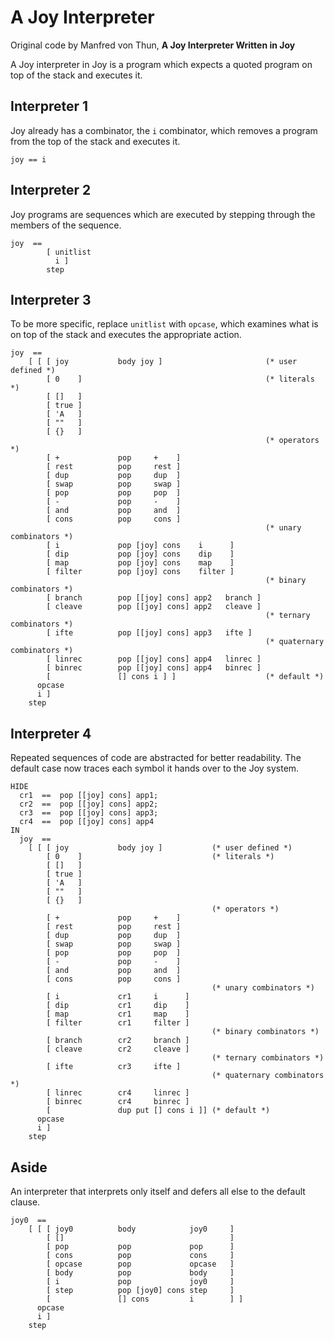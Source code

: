 # A Joy Interpreter

Original code by Manfred von Thun, **A Joy Interpreter Written in Joy**

A Joy interpreter in Joy is a program which expects a quoted program on top of the stack and executes it.

## Interpreter 1

Joy already has a combinator, the `i` combinator, which removes a program from the top of the stack and executes it.

```joy
joy == i
```

## Interpreter 2

Joy programs are sequences which are executed by stepping through the members of the sequence.

```joy
joy  == 
        [ unitlist 
          i ] 
        step 
```

## Interpreter 3

To be more specific, replace `unitlist` with `opcase`, which examines what is on top of the
stack and executes the appropriate action.

```joy
joy  ==
    [ [ [ joy           body joy ]                       (* user defined *)
        [ 0    ]                                         (* literals *)
        [ []   ]
        [ true ]
        [ 'A   ]
        [ ""   ]
        [ {}   ]
                                                         (* operators *)
        [ +             pop     +    ]
        [ rest          pop     rest ]
        [ dup           pop     dup  ]
        [ swap          pop     swap ]
        [ pop           pop     pop  ]
        [ -             pop     -    ]
        [ and           pop     and  ]
        [ cons          pop     cons ]
                                                         (* unary combinators *)
        [ i             pop [joy] cons    i      ]
        [ dip           pop [joy] cons    dip    ]
        [ map           pop [joy] cons    map    ]
        [ filter        pop [joy] cons    filter ]
                                                         (* binary combinators *)
        [ branch        pop [[joy] cons] app2   branch ]
        [ cleave        pop [[joy] cons] app2   cleave ]
                                                         (* ternary combinators *) 
        [ ifte          pop [[joy] cons] app3   ifte ] 
                                                         (* quaternary combinators *) 
        [ linrec        pop [[joy] cons] app4   linrec ] 
        [ binrec        pop [[joy] cons] app4   binrec ] 
        [               [] cons i ] ]                    (* default *) 
      opcase
      i ]
    step
```

## Interpreter 4

Repeated sequences of code are abstracted for better readability. The default
case now traces each symbol it hands over to the Joy system.

```joy
HIDE 
  cr1  ==  pop [[joy] cons] app1;
  cr2  ==  pop [[joy] cons] app2;
  cr3  ==  pop [[joy] cons] app3;
  cr4  ==  pop [[joy] cons] app4
IN 
  joy  ==
    [ [ [ joy           body joy ]           (* user defined *)
        [ 0    ]                             (* literals *)
        [ []   ]
        [ true ]
        [ 'A   ]
        [ ""   ]
        [ {}   ]
                                             (* operators *)
        [ +             pop     +    ]
        [ rest          pop     rest ]
        [ dup           pop     dup  ]
        [ swap          pop     swap ]
        [ pop           pop     pop  ]
        [ -             pop     -    ]
        [ and           pop     and  ]
        [ cons          pop     cons ]
                                             (* unary combinators *)
        [ i             cr1     i      ]
        [ dip           cr1     dip    ]
        [ map           cr1     map    ]
        [ filter        cr1     filter ]
                                             (* binary combinators *)
        [ branch        cr2     branch ]
        [ cleave        cr2     cleave ]
                                             (* ternary combinators *) 
        [ ifte          cr3     ifte ] 
                                             (* quaternary combinators *) 
        [ linrec        cr4     linrec ] 
        [ binrec        cr4     binrec ] 
        [               dup put [] cons i ]] (* default *) 
      opcase
      i ]
    step
```

## Aside

An interpreter that interprets only itself and defers all else to the default clause.

```joy
joy0  == 
    [ [ [ joy0          body            joy0     ] 
        [ []                                     ] 
        [ pop           pop             pop      ] 
        [ cons          pop             cons     ] 
        [ opcase        pop             opcase   ] 
        [ body          pop             body     ] 
        [ i             pop             joy0     ] 
        [ step          pop [joy0] cons step     ] 
        [               [] cons         i        ] ] 
      opcase 
      i ] 
    step
```
